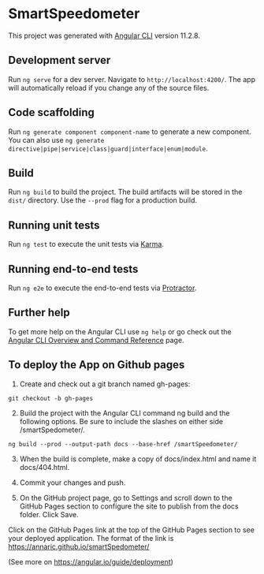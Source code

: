 # SmartSpeedometer

This project was generated with [Angular CLI](https://github.com/angular/angular-cli) version 11.2.8.

## Development server

Run `ng serve` for a dev server. Navigate to `http://localhost:4200/`. The app will automatically reload if you change any of the source files.

## Code scaffolding

Run `ng generate component component-name` to generate a new component. You can also use `ng generate directive|pipe|service|class|guard|interface|enum|module`.

## Build

Run `ng build` to build the project. The build artifacts will be stored in the `dist/` directory. Use the `--prod` flag for a production build.

## Running unit tests

Run `ng test` to execute the unit tests via [Karma](https://karma-runner.github.io).

## Running end-to-end tests

Run `ng e2e` to execute the end-to-end tests via [Protractor](http://www.protractortest.org/).

## Further help

To get more help on the Angular CLI use `ng help` or go check out the [Angular CLI Overview and Command Reference](https://angular.io/cli) page.

## To deploy the App on Github pages
1. Create and check out a git branch named gh-pages:

``git checkout -b gh-pages``

2. Build the project with the Angular CLI command ng build and the following options. Be sure to include the slashes on either side /smartSpedometer/.

``ng build --prod --output-path docs --base-href /smartSpeedometer/``

3. When the build is complete, make a copy of docs/index.html and name it docs/404.html.

4. Commit your changes and push.

5. On the GitHub project page, go to Settings and scroll down to the GitHub Pages section to configure the site to publish from the docs folder. Click Save.

Click on the GitHub Pages link at the top of the GitHub Pages section to see your deployed application. The format of the link is https://annaric.github.io/smartSpedometer/

(See more on https://angular.io/guide/deployment)

